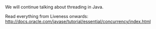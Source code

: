 We will continue talking about threading in Java.

Read everything from Liveness onwards:  http://docs.oracle.com/javase/tutorial/essential/concurrency/index.html
